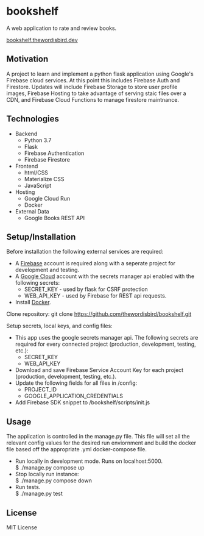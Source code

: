 # bookshelf
A web application to rate and review books.

[bookshelf.thewordisbird.dev](https://bookshelf.thewordisbird.dev)

## Motivation
A project to learn and implement a python flask application using Google's Firebase cloud services. At this point this includes Firebase Auth and Firestore. Updates will include Firebase Storage to store user profile images, Firebase Hosting to take advantage of serving staic files over a CDN, and Firebase Cloud Functions to manage firestore maintnance.

## Technologies
* Backend
    * Python 3.7
    * Flask
    * Firebase Authentication
    * Firebase Firestore
* Frontend
    * html/CSS
    * Materialize CSS
    * JavaScript 
* Hosting
    * Google Cloud Run
    * Docker
* External Data
    * Google Books REST API

## Setup/Installation
Before installation the following external services are required: 
* A [Firebase](https://firebase.google.com) account is required along with a seperate project for development and testing.
* A [Google Cloud](https://cloud.google.com) account with the secrets manager api enabled with the following secrets:
    * SECRET_KEY - used by flask for CSRF protection
    * WEB_API_KEY - used by Firebase for REST api requests.
* Install [Docker](https://docker.com).

Clone repository:
    git clone https://github.com/thewordisbird/bookshelf.git

Setup secrets, local keys, and config files:
* This app uses the google secrets manager api. The following secrets are required for every connected project (production, development, testing, etc.):
    * SECRET_KEY 
    * WEB_API_KEY
* Download and save Firebase Service Account Key for each project (production, development, testing, etc.).
* Update the following fields for all files in /config:
    * PROJECT_ID
    * GOOGLE_APPLICATION_CREDENTIALS
* Add Firebase SDK snippet to /bookshelf/scripts/init.js

## Usage
The application is controlled in the manage.py file. This file will set all the relevant config values for the desired run enviornment and build the docker file based off the appropriate .yml docker-compose file.
* Run locally in development mode. Runs on localhost:5000.  
    $ ./manage.py compose up
* Stop locally run instance:  
    $ ./manage.py compose down
* Run tests.  
    $ ./manage.py test

## License
MIT License


